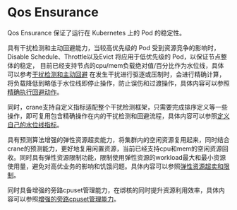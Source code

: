 # Qos Ensurance
Qos Ensurance 保证了运行在 Kubernetes 上的 Pod 的稳定性。

具有干扰检测和主动回避能力，当较高优先级的 Pod 受到资源竞争的影响时，Disable Schedule、Throttle以及Evict 将应用于低优先级的 Pod，以保证节点整体的稳定，
目前已经支持节点的cpu/mem负载绝对值/百分比作为水位线，具体可以参考[干扰检测和主动回避](qos-interference-detection-and-active-avoidance.zh.md)
在发生干扰进行驱逐或压制时，会进行精确计算，将负载降低到略低于水位线即停止操作，防止误伤和过渡操作，具体内容可以参照[精确执行回避动作](qos-accurately-perform-avoidance-actions.zh.md)。

同时，crane支持自定义指标适配整个干扰检测框架，只需要完成排序定义等一些操作，即可复用包含精确操作在内的干扰检测和回避流程，具体内容可以参照[定义自己的水位线指标](qos-customized-metrics-interference-detection-avoidance-and-sorting.zh.md)。

具有预测算法增强的弹性资源超卖能力，将集群内的空闲资源复用起来，同时结合crane的预测能力，更好地复用闲置资源，当前已经支持cpu和mem的空闲资源回收。同时具有弹性资源限制功能，限制使用弹性资源的workload最大和最小资源使用量，避免对高优业务的影响和饥饿问题。具体内容可以参照[弹性资源超卖和限制](qos-dynamic-resource-oversold-and-limit.zh.md)。

同时具备增强的旁路cpuset管理能力，在绑核的同时提升资源利用效率，具体内容可以参照[增强的旁路cpuset管理能力](qos-enhanced-bypass-cpuset-management.zh.md)。